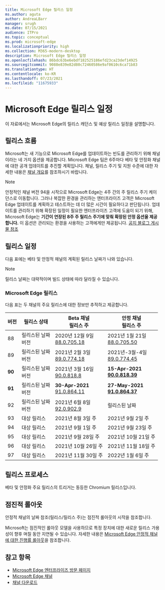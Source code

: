 ```yaml
---
title: Microsoft Edge 릴리스 일정
ms.author: aguta
author: AndreaLBarr
manager: srugh
ms.date: 07/15/2021
audience: ITPro
ms.topic: conceptual
ms.prod: microsoft-edge
ms.localizationpriority: high
ms.collection: M365-modern-desktop
description: Microsoft Edge 릴리스 일정
ms.openlocfilehash: 86bdc63be6ebdf182525186efd23ca23def14925
ms.sourcegitcommit: 9088e839e82d80c72460586e9af0610c6ca71b83
ms.translationtype: HT
ms.contentlocale: ko-KR
ms.lasthandoff: 07/23/2021
ms.locfileid: "11675933"
---
```

# <a name="microsoft-edge-release-schedule"></a>Microsoft Edge 릴리스 일정

이 자료에서는 Microsoft Edge의 릴리스 캐던스 및 예상 릴리스 일정을 설명합니다.

## <a name="release-cadence"></a>릴리스 흐름

Microsoft는 새 기능으로 Microsoft Edge를 업데이트하는 빈도를 관리하기 위해 채널이라는 네 가지 옵션을 제공합니다. Microsoft Edge 팀은 6주마다 베타 및 안정화 채널에 대한 공개 업데이트를 추진할 계획입니다. 채널, 릴리스 주기 및 지원 수준에 대한 자세한 내용은 [채널 개요](./microsoft-edge-channels.md#channel-overview)를 참조하시기 바랍니다.

> [!NOTE]
> 안정적인 채널 버전 94을 시작으로 Microsoft Edge는 4주 간의 주 릴리스 주기 케이던스로 이동합니다. 그러나 복잡한 환경을 관리하는 엔터프라이즈 고객은 Microsoft Edge 업데이트를 계획하고 테스트하는 데 더 많은 시간이 필요하다고 판단됩니다. 업데이트를 관리하기 위해 확장된 일정이 필요한 엔터프라이즈 고객에 도움이 되기 위해, Microsoft Edge는 **기간이 연장된 8주 주 릴리스 주기에 맞춰 확장된 안정 옵션울 제공합니다.** 이 옵션은 관리되는 환경을 사용하는 고객에게만 제공됩니다. [공지 블로그 게시물 참조](https://blogs.windows.com/msedgedev/2021/07/15/opt-in-extended-stable-release-cycle/)

## <a name="release-schedule"></a>릴리스 일정

다음 표에는 베타 및 안정적 채널의 계획된 릴리스 날짜가 나와 있습니다.

> [!NOTE]
> 릴리스 날짜는 대략적이며 빌드 상태에 따라 달라질 수 있습니다.

### <a name="microsoft-edge-releases"></a>Microsoft Edge 릴리스

다음 표는 두 채널의 주요 릴리스에 대한 정보만 추적하고 제공합니다.

| 버전 | 릴리스 상태 | Beta 채널<br>릴리스 주 | 안정 채널<br>릴리스 주 |
|---------|-----|------|--------|
| 88 | 릴리스된 날짜<br>버전 | 2020년 12월 9일<br>[88.0.705.18](/deployedge/microsoft-edge-relnote-archive-beta-channel#version-88070518-december-9) | 2021년 1월 21일<br>[88.0.705.50](/deployedge/microsoft-edge-relnote-archive-stable-channel#version-88070550-january-21)|
| 89 | 릴리스된 날짜<br>버전 | 2021년 2월 3일<br>[89.0.774.18](/deployedge/microsoft-edge-relnote-beta-channel#version-89077423-february-8) | 2021년-3월-4일<br>[89.0.774.45](/deployedge/microsoft-edge-relnote-stable-channel#version-89077445-march-4) |
| **90** | 릴리스된 날짜<br>버전 | 2021년 3월 16일<br>[90.0.818.8](/deployedge/microsoft-edge-relnote-beta-channel#version-9008188-march-16) | **15-Apr-2021**<BR>**[90.0.818.39](/deployedge/microsoft-edge-relnote-stable-channel#version-90081839-april-15)** |
| **91** | 릴리스된 날짜<br>버전 | **30-Apr-2021**<br>[91.0.864.11](/deployedge/microsoft-edge-relnote-beta-channel#version-91086411-april-30) | **27-May-2021**<BR>**[91.0.864.37](/deployedge/microsoft-edge-relnote-stable-channel#version-91086437-may-27)** |
| 92 | 릴리스된 날짜<br>버전 | 2021년 6월 8일<br>[92.0.902.9](/deployedge/microsoft-edge-relnote-beta-channel#version-9209029-june-08) | 릴리스된 날짜 |
| 93 | 대상 릴리스 | 2021년 8월 3일 주 | 2021년 9월 2일 주 |
| 94 | 대상 릴리스 | 2021년 9월 1일 주 | 2021년 9월 23일 주 |
| 95 | 대상 릴리스 | 2021년 9월 28일 주 | 2021년 10월 21일 주 |
| 96 | 대상 릴리스 | 2021년 10월 26일 주 | 2021년 11월 18일 주 |
| 97 | 대상 릴리스 | 2021년 11월 30일 주 | 2022년 1월 6일 주 |

## <a name="release-process"></a>릴리스 프로세스

베타 및 안정화 주요 릴리스의 트리거는 동등한 Chromium 릴리스입니다.

## <a name="progressive-rollouts"></a>점진적 롤아웃

안정적 채널의 날짜 참조(릴리스/릴리스 주)는 점진적 롤아웃의 시작을 참조합니다.

Microsoft는 점진적인 롤아웃 모델을 사용하므로 특정 장치에 대한 새로운 릴리스 가용성이 향후 며칠 동안 지연될 수 있습니다. 자세한 내용은 [Microsoft Edge 안정적 채널에 대한 진행률 롤아웃](/deployedge/microsoft-edge-update-progressive-rollout)을 참조합니다.

## <a name="see-also"></a>참고 항목

- [Microsoft Edge 엔터프라이즈 방문 페이지](https://aka.ms/EdgeEnterprise)
- [Microsoft Edge 채널](/deployedge/microsoft-edge-channels)
- [채널 다운로드](https://www.microsoft.com/edge/business/download)
